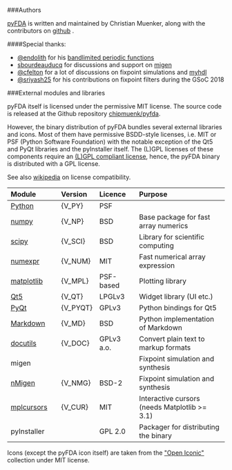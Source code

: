 ###Authors

[pyFDA][home] is written and maintained by Christian Muenker, 
along with the contributors on [github](https://github.com/chipmuenk/pyfda) .

####Special thanks:

- [@endolith](https://github.com/endolith) for his [bandlimited periodic functions](https://gist.github.com/endolith/407991)
- [sbourdeauducq](https://github.com/sbourdeauducq) for discussions and support on [migen](https://github.com/m-labs/migen)
- [@cfelton](https://github.com/cfelton) for a lot of discussions on fixpoint simulations and [myhdl](http://myhdl.org/)
- [@sriyash25](https://github.com/sriyash25) for his contributions on fixpoint filters during the GSoC 2018


[home]: README_PYPI.md


###External modules and libraries

pyFDA itself is licensed under the permissive MIT license. The source code is 
released at the Github repository [chipmuenk/pyfda](https://github.com/chipmuenk/pyfda).

However, the binary distribution of pyFDA bundles several external libraries and icons. 
Most of them have permissive BSDD-style licenses, i.e. MIT or PSF (Python Software Foundation)
with the notable exception of the Qt5 and PyQt libraries and the pyInstaller itself. 
The (L)GPL licenses of these components require an 
[(L)GPL compliant license](https://velovix.github.io/post/lgpl-gpl-license-compliance-with-pyinstaller/), 
hence, the pyFDA binary is distributed with a GPL license. 

See also [wikipedia](https://en.wikipedia.org/wiki/License_compatibility) on license compatibility.


| Module | Version | Licence | Purpose |
| :------ | :------- | :------- | :------- |
| [Python](https://www.python.org/) | {V_PY}&emsp;  | PSF | | 
| [numpy](https://numpy.org/) | {V_NP} | BSD | Base package for fast array numerics |
| [scipy](https://scipy.org/) | {V_SCI} | BSD | Library for scientific computing |
| [numexpr](https://github.com/pydata/numexpr) | {V_NUM} | MIT | Fast numerical array expression|
| [matplotlib](https://matplotlib.org/) | {V_MPL} | PSF-based&emsp; | Plotting library |
| [Qt5](https://qt.io/) | {V_QT} | LPGLv3 | Widget library (UI etc.) |
| [PyQt](https://www.riverbankcomputing.com/software/pyqt/) | {V_PYQT} | GPLv3 | Python bindings for Qt5 |
| [Markdown](https://github.com/Python-Markdown/markdown) |  {V_MD} | BSD | Python implementation of Markdown|
| [docutils](https://docutils.sourceforge.io) | {V_DOC} | GPLv3 a.o. | Convert plain text to markup formats |
| migen | | | Fixpoint simulation and synthesis |
| [nMigen](https://github.com/nmigen/nmigen) | {V_NMG} |  BSD-2 | Fixpoint simulation and synthesis |
| [mplcursors](https://github.com/anntzer/mplcursors)&emsp; | {V_CUR} | MIT | Interactive cursors (needs Matplotlib >= 3.1) |
| pyInstaller | | GPL 2.0  |Packager for distributing the binary |


Icons (except the pyFDA icon itself) are taken from the ["Open Iconic"](https://useiconic.com/open/) collection 
under MIT license.

